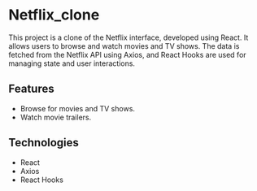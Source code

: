 #  Netflix_clone

This project is a clone of the Netflix interface, developed using React. It allows users to browse and watch movies and TV shows. The data is fetched from the Netflix API using Axios, and React Hooks are used for managing state and user interactions.

 ## Features

- Browse for movies and TV shows.
- Watch movie trailers.

## Technologies

- React
- Axios
- React Hooks
